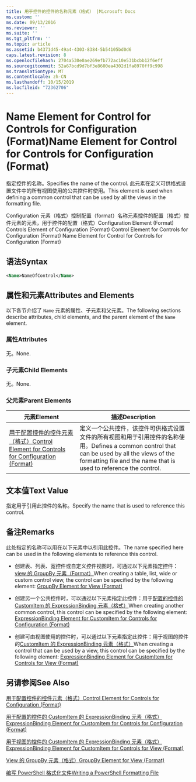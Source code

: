 ```yaml
---
title: 用于控件的控件的名称元素（格式） |Microsoft Docs
ms.custom: ''
ms.date: 09/13/2016
ms.reviewer: ''
ms.suite: ''
ms.tgt_pltfrm: ''
ms.topic: article
ms.assetid: b4371d45-49a4-4303-8384-5b54105bd0d6
caps.latest.revision: 8
ms.openlocfilehash: 2704a530e0ae269efb772ac10e531bcbb12f6eff
ms.sourcegitcommit: 52a67bcd9d7bf3e8600ea4302d1fa8970ff9c998
ms.translationtype: MT
ms.contentlocale: zh-CN
ms.lasthandoff: 10/15/2019
ms.locfileid: "72362706"
---
```

# <a name="name-element-for-control-for-controls-for-configuration-format"></a><span data-ttu-id="00996-102">Name Element for Control for Controls for Configuration (Format)</span><span class="sxs-lookup"><span data-stu-id="00996-102">Name Element for Control for Controls for Configuration (Format)</span></span>

<span data-ttu-id="00996-103">指定控件的名称。</span><span class="sxs-lookup"><span data-stu-id="00996-103">Specifies the name of the control.</span></span> <span data-ttu-id="00996-104">此元素在定义可供格式设置文件中的所有视图使用的公共控件时使用。</span><span class="sxs-lookup"><span data-stu-id="00996-104">This element is used when defining a common control that can be used by all the views in the formatting file.</span></span>

<span data-ttu-id="00996-105">Configuration 元素（格式）控制配置（format）名称元素控件的配置（格式）控件元素的元素，用于控件的配置（格式）</span><span class="sxs-lookup"><span data-stu-id="00996-105">Configuration Element (Format) Controls Element of Configuration (Format) Control Element for Controls for Configuration (Format) Name Element for Control for Controls for Configuration (Format)</span></span>

## <a name="syntax"></a><span data-ttu-id="00996-106">语法</span><span class="sxs-lookup"><span data-stu-id="00996-106">Syntax</span></span>

```xml
<Name>NameOfControl</Name>

```

## <a name="attributes-and-elements"></a><span data-ttu-id="00996-107">属性和元素</span><span class="sxs-lookup"><span data-stu-id="00996-107">Attributes and Elements</span></span>

<span data-ttu-id="00996-108">以下各节介绍了 `Name` 元素的属性、子元素和父元素。</span><span class="sxs-lookup"><span data-stu-id="00996-108">The following sections describe attributes, child elements, and the parent element of the `Name` element.</span></span>

### <a name="attributes"></a><span data-ttu-id="00996-109">属性</span><span class="sxs-lookup"><span data-stu-id="00996-109">Attributes</span></span>

<span data-ttu-id="00996-110">无。</span><span class="sxs-lookup"><span data-stu-id="00996-110">None.</span></span>

### <a name="child-elements"></a><span data-ttu-id="00996-111">子元素</span><span class="sxs-lookup"><span data-stu-id="00996-111">Child Elements</span></span>

<span data-ttu-id="00996-112">无。</span><span class="sxs-lookup"><span data-stu-id="00996-112">None.</span></span>

### <a name="parent-elements"></a><span data-ttu-id="00996-113">父元素</span><span class="sxs-lookup"><span data-stu-id="00996-113">Parent Elements</span></span>

|<span data-ttu-id="00996-114">元素</span><span class="sxs-lookup"><span data-stu-id="00996-114">Element</span></span>|<span data-ttu-id="00996-115">描述</span><span class="sxs-lookup"><span data-stu-id="00996-115">Description</span></span>|
|-------------|-----------------|
|[<span data-ttu-id="00996-116">用于配置控件的控件元素（格式）</span><span class="sxs-lookup"><span data-stu-id="00996-116">Control Element for Controls for Configuration (Format)</span></span>](./control-element-for-controls-for-configuration-format.md)|<span data-ttu-id="00996-117">定义一个公共控件，该控件可供格式设置文件的所有视图和用于引用控件的名称使用。</span><span class="sxs-lookup"><span data-stu-id="00996-117">Defines a common control that can be used by all the views of the formatting file and the name that is used to reference the control.</span></span>|

## <a name="text-value"></a><span data-ttu-id="00996-118">文本值</span><span class="sxs-lookup"><span data-stu-id="00996-118">Text Value</span></span>

<span data-ttu-id="00996-119">指定用于引用此控件的名称。</span><span class="sxs-lookup"><span data-stu-id="00996-119">Specify the name that is used to reference this control.</span></span>

## <a name="remarks"></a><span data-ttu-id="00996-120">备注</span><span class="sxs-lookup"><span data-stu-id="00996-120">Remarks</span></span>

<span data-ttu-id="00996-121">此处指定的名称可以用在以下元素中以引用此控件。</span><span class="sxs-lookup"><span data-stu-id="00996-121">The name specified here can be used in the following elements to reference this control.</span></span>

- <span data-ttu-id="00996-122">创建表、列表、宽控件或自定义控件视图时，可通过以下元素指定控件： [view 的 GroupBy 元素（Format）](./groupby-element-for-view-format.md)</span><span class="sxs-lookup"><span data-stu-id="00996-122">When creating a table, list, wide or custom control view, the control can be specified by the following element: [GroupBy Element for View (Format)](./groupby-element-for-view-format.md)</span></span>

- <span data-ttu-id="00996-123">创建另一个公共控件时，可以通过以下元素指定此控件：用于[配置的控件的 CustomItem 的 ExpressionBinding 元素（格式）](./expressionbinding-element-for-customitem-for-controls-for-configuration-format.md)</span><span class="sxs-lookup"><span data-stu-id="00996-123">When creating another common control, this control can be specified by the following element: [ExpressionBinding Element for CustomItem for Controls for Configuration (Format)](./expressionbinding-element-for-customitem-for-controls-for-configuration-format.md)</span></span>

- <span data-ttu-id="00996-124">创建可由视图使用的控件时，可以通过以下元素指定此控件：用于视图的控件的[CustomItem 的 ExpressionBinding 元素（格式）](./expressionbinding-element-for-customitem-for-controls-for-view-format.md)</span><span class="sxs-lookup"><span data-stu-id="00996-124">When creating a control that can be used by a view, this control can be specified by the following element: [ExpressionBinding Element for CustomItem for Controls for View (Format)](./expressionbinding-element-for-customitem-for-controls-for-view-format.md)</span></span>

## <a name="see-also"></a><span data-ttu-id="00996-125">另请参阅</span><span class="sxs-lookup"><span data-stu-id="00996-125">See Also</span></span>

[<span data-ttu-id="00996-126">用于配置控件的控件元素（格式）</span><span class="sxs-lookup"><span data-stu-id="00996-126">Control Element for Controls for Configuration (Format)</span></span>](./control-element-for-controls-for-configuration-format.md)

[<span data-ttu-id="00996-127">用于配置的控件的 CustomItem 的 ExpressionBinding 元素（格式）</span><span class="sxs-lookup"><span data-stu-id="00996-127">ExpressionBinding Element for CustomItem for Controls for Configuration (Format)</span></span>](./expressionbinding-element-for-customitem-for-controls-for-configuration-format.md)

[<span data-ttu-id="00996-128">用于视图的控件的 CustomItem 的 ExpressionBinding 元素（格式）</span><span class="sxs-lookup"><span data-stu-id="00996-128">ExpressionBinding Element for CustomItem for Controls for View (Format)</span></span>](./expressionbinding-element-for-customitem-for-controls-for-view-format.md)

[<span data-ttu-id="00996-129">View 的 GroupBy 元素（格式）</span><span class="sxs-lookup"><span data-stu-id="00996-129">GroupBy Element for View (Format)</span></span>](./groupby-element-for-view-format.md)

[<span data-ttu-id="00996-130">编写 PowerShell 格式化文件</span><span class="sxs-lookup"><span data-stu-id="00996-130">Writing a PowerShell Formatting File</span></span>](./writing-a-powershell-formatting-file.md)
